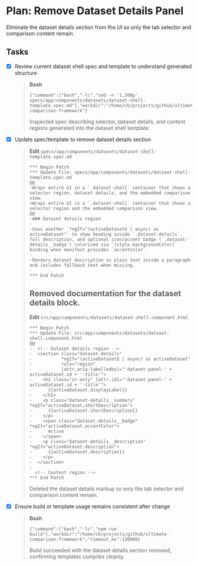 # Plan: Remove Dataset Details Panel

Eliminate the dataset details section from the UI so only the tab selector and comparison content remain.

## Tasks

- [x] Review current dataset shell spec and template to understand generated structure
  > **Bash**
  > ```
  > {"command":["bash","-lc","sed -n '1,200p' specs/app/components/datasets/dataset-shell-template.spec.md"],"workdir":"/home/cb/projects/github/ultimate/ultimate-comparison-framework"}
  > ```
  > Inspected spec describing selector, dataset details, and content regions generated into the dataset shell template.
- [x] Update spec/template to remove dataset details section
  > **Edit** `specs/app/components/datasets/dataset-shell-template.spec.md`
  > ```
  > *** Begin Patch
  > *** Update File: specs/app/components/datasets/dataset-shell-template.spec.md
  > @@
  > -Wraps entire UI in a `.dataset-shell` container that shows a selector region, dataset details, and the embedded comparison view.
  > +Wraps entire UI in a `.dataset-shell` container that shows a selector region and the embedded comparison view.
  > @@
  > -### Dataset details region
  > -
  > -Uses another `*ngIf="(activeDataset$ | async) as activeDataset"` to show heading inside `.dataset-details`, full description, and optional icon/accent badge (`.dataset-details__badge`) colorized via `[style.backgroundColor]` binding when manifest provides `accentColor`.
  > -
  > -Renders dataset description as plain text inside a paragraph and includes fallback text when missing.
  > -
  > *** End Patch
  > ```
  > Removed documentation for the dataset details block.
  > ---
  > **Edit** `src/app/components/datasets/dataset-shell.component.html`
  > ```
  > *** Begin Patch
  > *** Update File: src/app/components/datasets/dataset-shell.component.html
  > @@
  > -  <!-- Dataset details region -->
  > -  <section class="dataset-details"
  > -           *ngIf="(activeDataset$ | async) as activeDataset"
  > -           role="region"
  > -           [attr.aria-labelledby]="'dataset-panel-' + activeDataset.id + '-title'">
  > -    <h2 class="sr-only" [attr.id]="'dataset-panel-' + activeDataset.id + '-title'">
  > -      {{activeDataset.displayLabel}}
  > -    </h2>
  > -    <p class="dataset-details__summary" *ngIf="activeDataset.shortDescription">
  > -      {{activeDataset.shortDescription}}
  > -    </p>
  > -    <span class="dataset-details__badge" *ngIf="activeDataset.accentColor">
  > -      Active
  > -    </span>
  > -    <p class="dataset-details__description" *ngIf="activeDataset.description">
  > -      {{activeDataset.description}}
  > -    </p>
  > -  </section>
  > -  
  >   <!-- Content region -->
  > *** End Patch
  > ```
  > Deleted the dataset details markup so only the tab selector and comparison content remain.
- [x] Ensure build or template usage remains consistent after change
  > **Bash**
  > ```
  > {"command":["bash","-lc","npm run build"],"workdir":"/home/cb/projects/github/ultimate-comparison-framework","timeout_ms":120000}
  > ```
  > Build succeeded with the dataset details section removed, confirming templates compiles cleanly.

